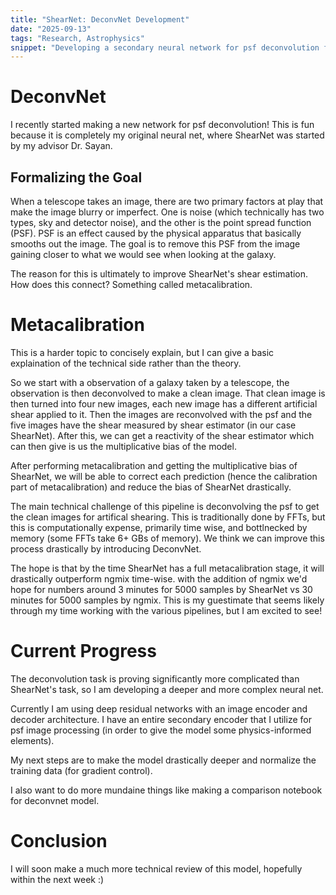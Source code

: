 ```yaml
---
title: "ShearNet: DeconvNet Development"
date: "2025-09-13"
tags: "Research, Astrophysics"
snippet: "Developing a secondary neural network for psf deconvolution from galaxy observations."
---
```


# DeconvNet

I recently started making a new network for psf deconvolution! This is fun because it is completely my original neural net, where ShearNet was started by my advisor Dr. Sayan.  

## Formalizing the Goal

When a telescope takes an image, there are two primary factors at play that make the image blurry or imperfect. One is noise (which technically has two types, sky and detector noise), and the other is the point spread function (PSF). PSF is an effect caused by the physical apparatus that basically smooths out the image. The goal is to remove this PSF from the image gaining closer to what we would see when looking at the galaxy.  

The reason for this is ultimately to improve ShearNet's shear estimation. How does this connect? Something called metacalibration.

# Metacalibration

This is a harder topic to concisely explain, but I can give a basic explaination of the technical side rather than the theory.

So we start with a observation of a galaxy taken by a telescope, the observation is then deconvolved to make a clean image. That clean image is then turned into four new images, each new image has a different artificial shear applied to it. Then the images are reconvolved with the psf and the five images have the shear measured by shear estimator (in our case ShearNet). After this, we can get a reactivity of the shear estimator which can then give is us the multiplicative bias of the model.

After performing metacalibration and getting the multiplicative bias of ShearNet, we will be able to correct each prediction (hence the calibration part of metacalibration) and reduce the bias of ShearNet drastically.

The main technical challenge of this pipeline is deconvolving the psf to get the clean images for artifical shearing. This is traditionally done by FFTs, but this is computationally expense, primarily time wise, and bottlnecked by memory (some FFTs take 6+ GBs of memory). We think we can improve this process drastically by introducing DeconvNet. 

The hope is that by the time ShearNet has a full metacalibration stage, it will drastically outperform ngmix time-wise. with the addition of ngmix we'd hope for numbers around 3 minutes for 5000 samples by ShearNet vs 30 minutes for 5000 samples by ngmix. This is my guestimate that seems likely through my time working with the various pipelines, but I am excited to see!

# Current Progress

The deconvolution task is proving significantly more complicated than ShearNet's task, so I am developing a deeper and more complex neural net.

Currently I am using deep residual networks with an image encoder and decoder architecture. I have an entire secondary encoder that I utilize for psf image processing (in order to give the model some physics-informed elements). 

My next steps are to make the model drastically deeper and normalize the training data (for gradient control).

I also want to do more mundaine things like making a comparison notebook for deconvnet model.

# Conclusion

I will soon make a much more technical review of this model, hopefully within the next week :)